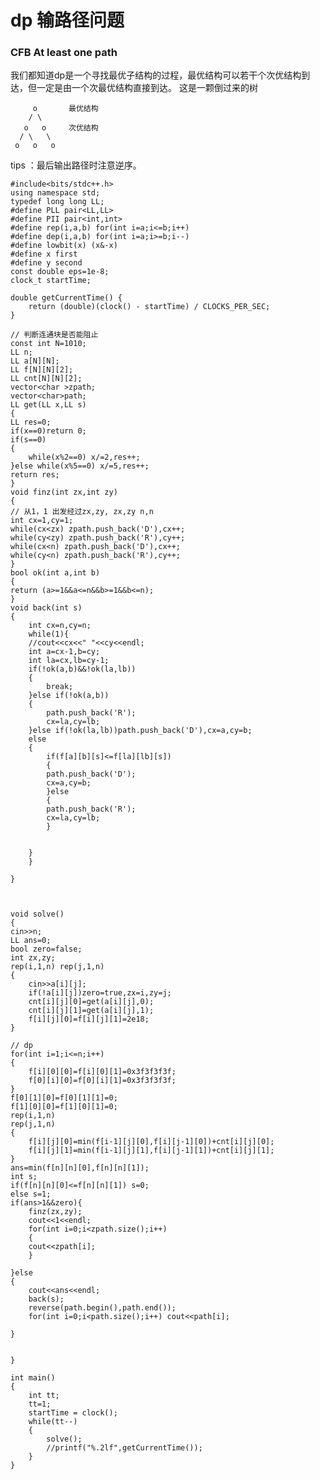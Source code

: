 # dp 输路径问题
### CFB At least one path
我们都知道dp是一个寻找最优子结构的过程，最优结构可以若干个次优结构到达，但一定是由一个次最优结构直接到达。
这是一颗倒过来的树
    
         o       最优结构
        / \
       o   o     次优结构
      / \   \
     o   o   o
tips ：最后输出路径时注意逆序。
      





    #include<bits/stdc++.h>
    using namespace std;
    typedef long long LL;
    #define PLL pair<LL,LL>
    #define PII pair<int,int>
    #define rep(i,a,b) for(int i=a;i<=b;i++)
    #define dep(i,a,b) for(int i=a;i>=b;i--)
    #define lowbit(x) (x&-x)
    #define x first
    #define y second
    const double eps=1e-8;
    clock_t startTime;

    double getCurrentTime() {
        return (double)(clock() - startTime) / CLOCKS_PER_SEC;
    }

    // 判断连通块是否能阻止
    const int N=1010;
    LL n;
    LL a[N][N];
    LL f[N][N][2];
    LL cnt[N][N][2];
    vector<char >zpath;
    vector<char>path;
    LL get(LL x,LL s)
    {
    LL res=0;
    if(x==0)return 0;
    if(s==0)
    {
        while(x%2==0) x/=2,res++;
    }else while(x%5==0) x/=5,res++;
    return res;
    }
    void finz(int zx,int zy)
    {
    // 从1，1 出发经过zx,zy, zx,zy n,n
    int cx=1,cy=1;
    while(cx<zx) zpath.push_back('D'),cx++;
    while(cy<zy) zpath.push_back('R'),cy++;
    while(cx<n) zpath.push_back('D'),cx++;
    while(cy<n) zpath.push_back('R'),cy++;
    }
    bool ok(int a,int b)
    {
    return (a>=1&&a<=n&&b>=1&&b<=n);
    }
    void back(int s)
    {
        int cx=n,cy=n;
        while(1){
        //cout<<cx<<" "<<cy<<endl;
        int a=cx-1,b=cy;
        int la=cx,lb=cy-1;
        if(!ok(a,b)&&!ok(la,lb))
        {
            break;
        }else if(!ok(a,b))
        {
            path.push_back('R');
            cx=la,cy=lb;
        }else if(!ok(la,lb))path.push_back('D'),cx=a,cy=b;
        else 
        {
            if(f[a][b][s]<=f[la][lb][s])
            {
            path.push_back('D');
            cx=a,cy=b;
            }else 
            {
            path.push_back('R');
            cx=la,cy=lb;
            }


        }
        }

    }



    void solve()
    {
    cin>>n;
    LL ans=0;
    bool zero=false;
    int zx,zy;
    rep(i,1,n) rep(j,1,n)
    {
        cin>>a[i][j];
        if(!a[i][j])zero=true,zx=i,zy=j;
        cnt[i][j][0]=get(a[i][j],0);
        cnt[i][j][1]=get(a[i][j],1);
        f[i][j][0]=f[i][j][1]=2e18;
    }
    
    // dp
    for(int i=1;i<=n;i++)
    {
        f[i][0][0]=f[i][0][1]=0x3f3f3f3f;
        f[0][i][0]=f[0][i][1]=0x3f3f3f3f;
    }
    f[0][1][0]=f[0][1][1]=0;
    f[1][0][0]=f[1][0][1]=0;
    rep(i,1,n)
    rep(j,1,n)
    {
        f[i][j][0]=min(f[i-1][j][0],f[i][j-1][0])+cnt[i][j][0];
        f[i][j][1]=min(f[i-1][j][1],f[i][j-1][1])+cnt[i][j][1];
    }
    ans=min(f[n][n][0],f[n][n][1]);
    int s;
    if(f[n][n][0]<=f[n][n][1]) s=0;
    else s=1;
    if(ans>1&&zero){
        finz(zx,zy);
        cout<<1<<endl;
        for(int i=0;i<zpath.size();i++)
        {
        cout<<zpath[i];
        }
    
    }else 
    {
        cout<<ans<<endl;
        back(s);
        reverse(path.begin(),path.end());
        for(int i=0;i<path.size();i++) cout<<path[i];
        
    }
    

    }
    
    int main()
    {
        int tt;
        tt=1;
        startTime = clock();
        while(tt--)
        {
            solve();
            //printf("%.2lf",getCurrentTime());
        }
    }